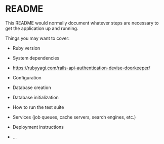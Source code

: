 # README

This README would normally document whatever steps are necessary to get the
application up and running.

Things you may want to cover:

* Ruby version

* System dependencies

- https://rubyyagi.com/rails-api-authentication-devise-doorkeeper/

* Configuration

* Database creation

* Database initialization

* How to run the test suite

* Services (job queues, cache servers, search engines, etc.)

* Deployment instructions

* ...
